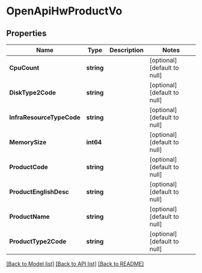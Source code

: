 # OpenApiHwProductVo

## Properties
Name | Type | Description | Notes
------------ | ------------- | ------------- | -------------
**CpuCount** | **string** |  | [optional] [default to null]
**DiskType2Code** | **string** |  | [optional] [default to null]
**InfraResourceTypeCode** | **string** |  | [optional] [default to null]
**MemorySize** | **int64** |  | [optional] [default to null]
**ProductCode** | **string** |  | [optional] [default to null]
**ProductEnglishDesc** | **string** |  | [optional] [default to null]
**ProductName** | **string** |  | [optional] [default to null]
**ProductType2Code** | **string** |  | [optional] [default to null]

[[Back to Model list]](../README.md#documentation-for-models) [[Back to API list]](../README.md#documentation-for-api-endpoints) [[Back to README]](../README.md)



